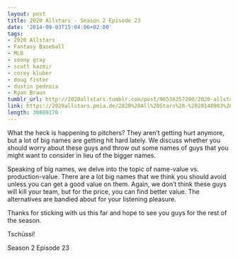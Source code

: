```yaml
---
layout: post
title: 2020 Allstars - Season 2 Episode 23
date: '2014-09-03T15:04:06+02:00'
tags:
- 2020 Allstars
- Fantasy Baseball
- MLB
- sonny gray
- scott kazmir
- corey kluber
- doug fister
- dustin pedroia
- Ryan Braun
tumblr_url: http://2020allstars.tumblr.com/post/96536257290/2020-allstars-season-2-episode-23
link: https://2020allstars.pmia.de/2020%20All%20Stars%20-%2020140903%20-%20Season%202%20Episode%2023%20%2838%29%20-%20Final.mp3
length: 30809170
---
```

What the heck is happening to pitchers?  They aren’t getting hurt anymore, but a lot of big names are getting hit hard lately.  We discuss whether you should worry about these guys and throw out some names of guys that you might want to consider in lieu of the bigger names.

Speaking of big names, we delve into the topic of name-value vs. production-value.  There are a lot big names that we think you should avoid unless you can get a good value on them.  Again, we don’t think these guys will kill your team, but for the price, you can find better value.  The alternatives are bandied about for your listening pleasure.

Thanks for sticking with us this far and hope to see you guys for the rest of the season.

Tschüssi!

Season 2 Episode 23

